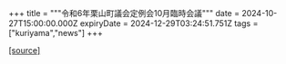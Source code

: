 +++
title = """令和6年栗山町議会定例会10月臨時会議"""
date = 2024-10-27T15:00:00.000Z
expiryDate = 2024-12-29T03:24:51.751Z
tags = ["kuriyama","news"]
+++


[[source]](https://www.town.kuriyama.hokkaido.jp/site/gikai/29279.html)
